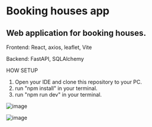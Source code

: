 # Booking houses app

## Web application for booking houses.

Frontend: React, axios, leaflet, Vite

Backend: FastAPI, SQLAlchemy

HOW SETUP
1. Open your IDE and clone this repository to your PC.
2. run "npm install" in your terminal.
3. run "npm run dev" in your terminal.

![image](https://github.com/byRingo/course_work_2/assets/113057834/7cd2e4b2-705b-4114-9020-814f878ab8d0)

![image](https://github.com/byRingo/course_work_2/assets/113057834/d8dae62e-4e43-4151-9d57-632c4530c389)

